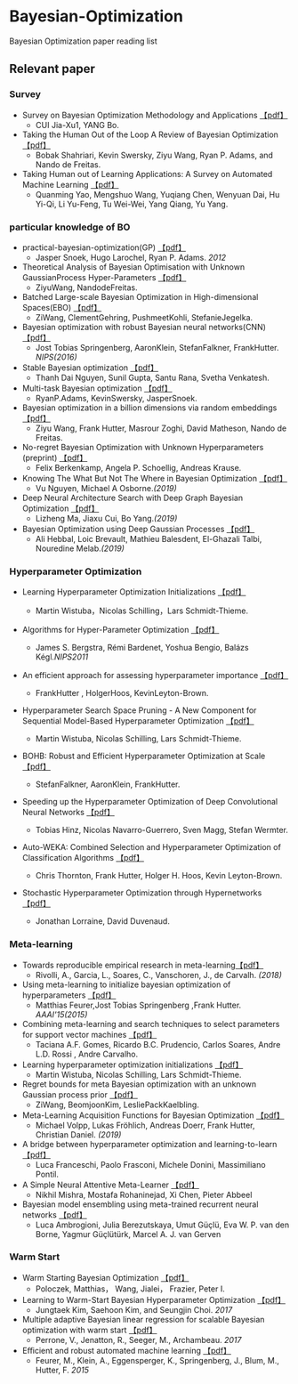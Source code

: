 
# Bayesian-Optimization
Bayesian  Optimization paper reading list
## Relevant paper
### Survey
* Survey on Bayesian Optimization Methodology and Applications [【pdf】](https://wenku.baidu.com/view/27bb404aa200a6c30c22590102020740bf1ecd78.html)
  * CUI Jia-Xu1, YANG Bo.
* Taking the Human Out of the Loop A Review of Bayesian Optimization [【pdf】](http://www.cs.ox.ac.uk/people/nando.defreitas/publications/BayesOptLoop.pdf)
  * Bobak Shahriari, Kevin Swersky, Ziyu Wang, Ryan P. Adams, and Nando de Freitas.
* Taking Human out of Learning Applications: A Survey on Automated Machine Learning [【pdf】](https://arxiv.org/abs/1810.13306?context=stat)
  * Quanming Yao, Mengshuo Wang, Yuqiang Chen, Wenyuan Dai, Hu Yi-Qi, Li Yu-Feng, Tu Wei-Wei, Yang Qiang, Yu Yang.
  
### particular knowledge of BO
* practical-bayesian-optimization(GP) [【pdf】](https://papers.nips.cc/paper/4522-practical-bayesian-optimization-of-machine-learning-algorithms.pdf)
  * Jasper Snoek, Hugo Larochel, Ryan P. Adams. *2012*
* Theoretical Analysis of Bayesian Optimisation with Unknown GaussianProcess Hyper-Parameters [【pdf】](https://arxiv.org/pdf/1406.7758.pdf)
  * ZiyuWang, NandodeFreitas.
* Batched Large-scale Bayesian Optimization in High-dimensional Spaces(EBO) [【pdf】](https://arxiv.org/pdf/1706.01445.pdf)
  * ZiWang, ClementGehring, PushmeetKohli, StefanieJegelka.
* Bayesian optimization with robust Bayesian neural networks(CNN) [【pdf】](http://papers.nips.cc/paper/6117-bayesian-optimization-with-robust-bayesian-neural-networks.pdf)
  * Jost Tobias Springenberg, AaronKlein, StefanFalkner, FrankHutter.  *NIPS(2016)*
* Stable Bayesian optimization [【pdf】](https://www.researchgate.net/publication/324361830_Stable_Bayesian_optimization)
  * Thanh Dai Nguyen, Sunil Gupta, Santu Rana, Svetha Venkatesh.
* Multi-task Bayesian optimization [【pdf】](http://papers.nips.cc/paper/5086-multi-task-bayesian-optimization.pdf)
  * RyanP.Adams, KevinSwersky, JasperSnoek.
* Bayesian optimization in a billion dimensions via random embeddings
  [【pdf】](https://www.researchgate.net/publication/304786585_Bayesian_optimization_in_a_billion_dimensions_via_random_embeddings)
  * Ziyu Wang, Frank Hutter, Masrour Zoghi, David Matheson, Nando de Freitas.
* No-regret Bayesian Optimization with Unknown Hyperparameters (preprint)
  [【pdf】](https://www.researchgate.net/publication/330357738_No-regret_Bayesian_Optimization_with_Unknown_Hyperparameters)
  * Felix Berkenkamp, Angela P. Schoellig, Andreas Krause.
* Knowing The What But Not The Where in Bayesian Optimization [【pdf】](https://arxiv.org/abs/1905.02685)
  * Vu Nguyen, Michael A Osborne.*(2019)*
* Deep Neural Architecture Search with Deep Graph Bayesian Optimization [【pdf】](https://arxiv.org/abs/1905.06159)
  * Lizheng Ma, Jiaxu Cui, Bo Yang.*(2019)*
* Bayesian Optimization using Deep Gaussian Processes [【pdf】](https://arxiv.org/abs/1905.03350)
  * Ali Hebbal, Loic Brevault, Mathieu Balesdent, El-Ghazali Talbi, Nouredine Melab.*(2019)*
  
### Hyperparameter Optimization
* Learning Hyperparameter Optimization Initializations [【pdf】](https://ieeexplore.ieee.org/document/7344817)
  * Martin Wistuba，Nicolas Schilling，Lars Schmidt-Thieme. 
* Algorithms for Hyper-Parameter Optimization [【pdf】](http://papers.nips.cc/paper/4443-algorithms-for-hyper-parameter-optimization)
  * James S. Bergstra, Rémi Bardenet, Yoshua Bengio, Balázs Kégl.*NIPS2011*
* An efficient approach for assessing hyperparameter importance [【pdf】](https://www.researchgate.net/publication/287850221_An_efficient_approach_for_assessing_hyperparameter_importance)
  * FrankHutter , HolgerHoos, KevinLeyton-Brown.

* Hyperparameter Search Space Pruning - A New Component for Sequential Model-Based Hyperparameter Optimization [【pdf】](https://ipvs.informatik.uni-stuttgart.de/mlr/spp-wordpress/wp-content/uploads/wistuba-ecml-2015.pdf)
  * Martin Wistuba, Nicolas Schilling, Lars Schmidt-Thieme.
* BOHB: Robust and Efficient Hyperparameter Optimization at Scale [【pdf】](https://arxiv.org/pdf/1807.01774.pdf)
  * StefanFalkner, AaronKlein, FrankHutter.
* Speeding up the Hyperparameter Optimization of Deep Convolutional Neural Networks [【pdf】](https://www.researchgate.net/publication/325851150_Speeding_up_the_Hyperparameter_Optimization_of_Deep_Convolutional_Neural_Networks)
  * Tobias Hinz, Nicolas Navarro-Guerrero, Sven Magg, Stefan Wermter.
* Auto-WEKA: Combined Selection and Hyperparameter Optimization of Classification Algorithms [【pdf】](https://arxiv.org/abs/1208.3719)
  * Chris Thornton, Frank Hutter, Holger H. Hoos, Kevin Leyton-Brown.
* Stochastic Hyperparameter Optimization through Hypernetworks [【pdf】](https://arxiv.org/pdf/1802.09419.pdf)
  * Jonathan Lorraine, David Duvenaud.
 
### Meta-learning
* Towards reproducible empirical research in meta-learning[【pdf】](https://arxiv.org/pdf/1808.10406.pdf)
  * Rivolli, A., Garcia, L., Soares, C., Vanschoren, J., de Carvalh. *(2018)*
* Using meta-learning to initialize bayesian optimization of hyperparameters [【pdf】](http://ceur-ws.org/Vol-1201/paper-03.pdf)
  * Matthias Feurer,Jost Tobias Springenberg ,Frank Hutter. *AAAI'15(2015)*
* Combining meta-learning and search techniques to select parameters for support vector machines [【pdf】](https://www.fep.up.pt/docentes/fontes/FCTEGE2008/Publicacoes/P3.pdf)
  * Taciana A.F. Gomes, Ricardo B.C. Prudencio, Carlos Soares, Andre L.D. Rossi , Andre Carvalho. 
* Learning hyperparameter optimization initializations [【pdf】](http://citeseerx.ist.psu.edu/viewdoc/download;jsessionid=B8F00E451266E844DAFB8A04DC572599?doi=10.1.1.718.1247&rep=rep1&type=pdf)
  * Martin Wistuba, Nicolas Schilling, Lars Schmidt-Thieme. 
* Regret bounds for meta Bayesian optimization with an unknown Gaussian process prior [【pdf】](https://ziw.mit.edu/pub/meta_bo/main.pdf)
  * ZiWang, BeomjoonKim, LesliePackKaelbling.
* Meta-Learning Acquisition Functions for Bayesian Optimization [【pdf】](https://arxiv.org/abs/1904.02642v1)
  * Michael Volpp, Lukas Fröhlich, Andreas Doerr, Frank Hutter, Christian Daniel. *(2019)*
* A bridge between hyperparameter optimization and learning-to-learn [【pdf】](http://metalearning.ml/2017/papers/metalearn17_franceschi.pdf) 
  * Luca Franceschi, Paolo Frasconi, Michele Donini, Massimiliano Pontil.
* A Simple Neural Attentive Meta-Learner [【pdf】](https://arxiv.org/pdf/1707.03141.pdf)
  * Nikhil Mishra, Mostafa Rohaninejad, Xi Chen, Pieter Abbeel
* Bayesian model ensembling using meta-trained recurrent neural networks [【pdf】](http://metalearning.ml/2017/papers/metalearn17_ambrogioni.pdf)
  * Luca Ambrogioni, Julia Berezutskaya, Umut Güçlü, Eva W. P. van den Borne, Yagmur Güçlütürk, Marcel A. J. van Gerven

### Warm Start
* Warm Starting Bayesian Optimization [【pdf】](http://ceur-ws.org/Vol-1201/paper-03.pdf)
  * Poloczek, Matthias， Wang, Jialei， Frazier, Peter I.  
* Learning to Warm-Start Bayesian Hyperparameter Optimization [【pdf】](https://arxiv.org/pdf/1710.06219.pdf) 
  * Jungtaek Kim, Saehoon Kim, and Seungjin Choi. *2017*
* Multiple adaptive Bayesian linear regression for scalable Bayesian optimization with warm start [【pdf】](https://arxiv.org/pdf/1712.02902.pdf)
  * Perrone, V., Jenatton, R., Seeger, M., Archambeau. *2017*
* Eﬃcient and robust automated machine learning [【pdf】](http://papers.nips.cc/paper/5872-efficient-and-robust-automated-machine-learning.pdf)
  * Feurer, M., Klein, A., Eggensperger, K., Springenberg, J., Blum, M., Hutter, F. *2015*

